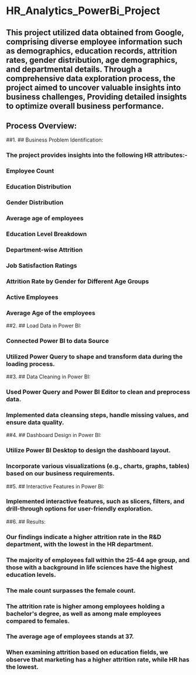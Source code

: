 # HR_Analytics_PowerBi_Project

## This project utilized data obtained from Google, comprising diverse employee information such as demographics, education records, attrition rates, gender distribution, age demographics, and departmental details. Through a comprehensive data exploration process, the project aimed to uncover valuable insights into business challenges, Providing detailed insights to optimize overall business performance.

## Process Overview:
##1. ## Business Problem Identification:

### The project provides insights into the following HR attributes:-
### Employee Count
### Education Distribution
### Gender Distribution
### Average age of employees
### Education Level Breakdown
### Department-wise Attrition
### Job Satisfaction Ratings
### Attrition Rate by Gender for Different Age Groups
### Active Employees
### Average Age of the employees

##2. ## Load Data in Power BI:
### Connected Power BI to data Source
### Utilized Power Query to shape and transform data during the loading process.

##3. ## Data Cleaning in Power BI:
### Used Power Query and Power BI Editor to clean and preprocess data.
### Implemented data cleansing steps, handle missing values, and ensure data quality.

##4. ## Dashboard Design in Power BI:

### Utilize Power BI Desktop to design the dashboard layout.
### Incorporate various visualizations (e.g., charts, graphs, tables) based on our business requirements.

##5. ## Interactive Features in Power BI:
### Implemented interactive features, such as slicers, filters, and drill-through options for user-friendly exploration.
 
##6. ## Results:
### Our findings indicate a higher attrition rate in the R&D department, with the lowest in the HR department. 
### The majority of employees fall within the 25-44 age group, and those with a background in life sciences have the highest education levels. 
### The male count surpasses the female count.
### The attrition rate is higher among employees holding a bachelor's degree, as well as among male employees compared to females.
### The average age of employees stands at 37.
### When examining attrition based on education fields, we observe that marketing has a higher attrition rate, while HR has the lowest.
